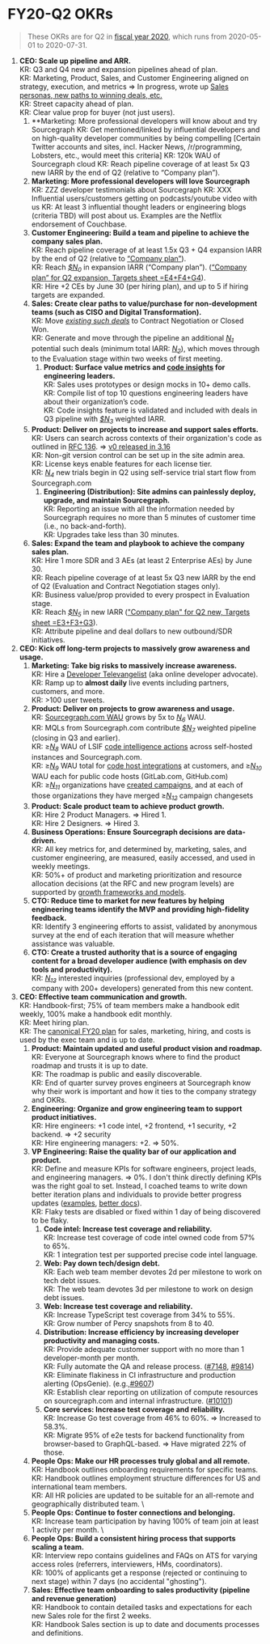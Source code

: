 # FY20-Q2 OKRs

> These OKRs are for Q2 in [fiscal year 2020](../../handbook/communication/index.md#fiscal-year), which runs from 2020-05-01 to 2020-07-31.

1. **CEO: Scale up pipeline and ARR.** \
   KR: Q3 and Q4 new and expansion pipelines ahead of plan. \
   KR: Marketing, Product, Sales, and Customer Engineering aligned on strategy, execution, and metrics => In progress, wrote up [Sales personas, new paths to winning deals, etc.](https://drive.google.com/a/sourcegraph.com/open?id=1I72rKXmVzQIYsOS6MOz2yCYnh5qGWI1Y-9-EkTycytk) \
   KR: Street capacity ahead of plan. \
   KR: Clear value prop for buyer (not just users).
   1. **Marketing: More professional developers will know about and try Sourcegraph
      KR: Get mentioned/linked by influential developers and on high-quality developer communities by being compelling [Certain Twitter accounts and sites, incl. Hacker News, /r/programming, Lobsters, etc., would meet this criteria]
      KR: 120k WAU of Sourcegraph cloud 
      KR: Reach pipeline coverage of at least 5x Q3 new IARR by the end of Q2 (relative to “Company plan”). 
   1. **Marketing: More professional developers will love Sourcegraph**
      KR: ZZZ developer testimonials about Sourcegraph
      KR: XXX Influential users/customers getting on podcasts/youtube video with us
      KR:  At least 3 influential thought leaders or engineering blogs (criteria TBD) will post about us. Examples are the Netflix endorsement of Couchbase.
   1. **Customer Engineering: Build a team and pipeline to achieve the company sales plan.** \
      KR: Reach pipeline coverage of at least 1.5x Q3 + Q4 expansion IARR by the end of Q2 (relative to [“Company plan”](https://docs.google.com/spreadsheets/d/1EkZ7O69-2jbgtacoFDrY8L6rP73Hlqp_syyVCnmGAFA/edit#gid=498016854)). \
      KR: Reach [*$N<sub>0</sub>*][N0] in expansion IARR (“Company plan”). ([“Company plan” for Q2 expansion, Targets sheet =E4+F4+G4](https://docs.google.com/spreadsheets/d/1EkZ7O69-2jbgtacoFDrY8L6rP73Hlqp_syyVCnmGAFA/edit#gid=498016854)). \
      KR: Hire +2 CEs by June 30 (per hiring plan), and up to 5 if hiring targets are expanded.
   1. **Sales: Create clear paths to value/purchase for non-development teams (such as CISO and Digital Transformation).** \
      KR: Move [*existing such deals*](https://docs.google.com/document/d/1fAB7HMD7rmcyI68f2WuMAvt3uf0UqIruFvKhJUHMCyY/edit#bookmark=id.6awzhy8xk6lh) to Contract Negotiation or Closed Won. \
      KR: Generate and move through the pipeline an additional [*N<sub>1</sub>*][N1] potential such deals (minimum total IARR: [*N<sub>2</sub>*][N2]), which moves through to the Evaluation stage within two weeks of first meeting.
      1. **Product: Surface value metrics and [code insights](https://drive.google.com/a/sourcegraph.com/open?id=1EHzor6I1GhVVIpl70mH-c10b1tNEl_p1xRMJ9qHQfoc) for engineering leaders.** \
         KR: Sales uses prototypes or design mocks in 10+ demo calls. \
         KR: Compile list of top 10 questions engineering leaders have about their organization’s code. \
         KR: Code insights feature is validated and included with deals in Q3 pipeline with [*$N<sub>3</sub>*][N3] weighted IARR.
   1. **Product: Deliver on projects to increase and support sales efforts.** \
      KR: Users can search across contexts of their organization's code as outlined in [RFC 136](https://drive.google.com/a/sourcegraph.com/open?id=1-Hn3bSVmwZ9iY0nfztXMoDfzWMdOHYTKrhK2F5ZJZI8). => [v0 released in 3.16](https://about.sourcegraph.com/blog/sourcegraph-3.16#introducing-version-contexts-to-search-past-releases) \
      KR: Non-git version control can be set up in the site admin area. \
      KR: License keys enable features for each license tier. \
      KR: [*N<sub>4</sub>*][N4] new trials begin in Q2 using self-service trial start flow from Sourcegraph.com
      1. **Engineering (Distribution): Site admins can painlessly deploy, upgrade, and maintain Sourcegraph.** \
         KR: Reporting an issue with all the information needed by Sourcegraph requires no more than 5 minutes of customer time (i.e., no back-and-forth). \
         KR: Upgrades take less than 30 minutes.
   1. **Sales: Expand the team and playbook to achieve the company sales plan.** \
      KR: Hire 1 more SDR and 3 AEs (at least 2 Enterprise AEs) by June 30. \
      KR: Reach pipeline coverage of at least 5x Q3 new IARR by the end of Q2 (Evaluation and Contract Negotiation stages only). \
      KR: Business value/prop provided to every prospect in Evaluation stage. \
      KR: Reach [*$N<sub>5</sub>*][N5] in new IARR (["Company plan" for Q2 new, Targets sheet =E3+F3+G3](https://docs.google.com/spreadsheets/d/1EkZ7O69-2jbgtacoFDrY8L6rP73Hlqp_syyVCnmGAFA/edit#gid=1071026049)). \
      KR: Attribute pipeline and deal dollars to new outbound/SDR initiatives.
1. **CEO: Kick off long-term projects to massively grow awareness and usage.**
   1. **Marketing: Take big risks to massively increase awareness.** \
      KR: Hire a [Developer Televangelist](https://docs.google.com/document/d/10JHQ4vX94jGiWqxRIFRyEliUf8o_Jq4HBhHqsueS5Kk/edit) (aka online developer advocate). \
      KR: Ramp up to **almost daily** live events including partners, customers, and more. \
      KR: >100 user tweets.
   1. **Product: Deliver on projects to grow awareness and usage.** \
      KR: [Sourcegraph.com WAU](https://sourcegraph.looker.com/looks/521) grows by 5x to [*N<sub>6</sub>*][N6] WAU. \
      KR: MQLs from Sourcegraph.com contribute [*$N<sub>7</sub>*][N7] weighted pipeline (closing in Q3 and earlier). \
      KR: ≥[*N<sub>8</sub>*][N8] WAU of LSIF [code intelligence actions](https://sourcegraph.looker.com/explore/sourcegraph_events/code_intel_events?qid=7iKSbu85XgC64zGMkFuvZY&origin_space=128&toggle=vis) across self-hosted instances and Sourcegraph.com. \
      KR: ≥[*N<sub>9</sub>*][N9] WAU total for [code host integrations](https://sourcegraph.looker.com/explore/sourcegraph_events/server_weekly_usage?qid=168XAjjRvou3zkSc2gvpeK&origin_space=129&toggle=vis) at customers, and ≥[*N<sub>10</sub>*][N10] WAU each for public code hosts (GitLab.com, GitHub.com) \
      KR: ≥[*N<sub>11</sub>*][N11] organizations have [created campaigns](https://sourcegraph.looker.com/dashboards/136), and at each of those organizations they have merged ≥[*N<sub>12</sub>*][N12] campaign changesets
   1. **Product: Scale product team to achieve product growth.** \
      KR: Hire 2 Product Managers. => Hired 1.\
      KR: Hire 2 Designers. => Hired 3.
   1. **Business Operations: Ensure Sourcegraph decisions are data-driven.** \
      KR: All key metrics for, and determined by, marketing, sales, and customer engineering, are measured, easily accessed, and used in weekly meetings. \
      KR: 50%+ of product and marketing prioritization and resource allocation decisions (at the RFC and new program levels) are supported by [growth frameworks and models](https://docs.google.com/document/d/10-sq4iZrA_wSlYA2S19UDmHwkWldJfS_wf-hEX3Phgw/edit#).
   1. **CTO: Reduce time to market for new features by helping engineering teams identify the MVP and providing high-fidelity feedback.** \
      KR: Identify 3 engineering efforts to assist, validated by anonymous survey at the end of each iteration that will measure whether assistance was valuable.
   1. **CTO: Create a trusted authority that is a source of engaging content for a broad developer audience (with emphasis on dev tools and productivity).** \
      KR: [*N<sub>13</sub>*][N13] interested inquiries (professional dev, employed by a company with 200+ developers) generated from this new content.
1. **CEO: Effective team communication and growth.** \
   KR: Handbook-first; 75% of team members make a handbook edit weekly, 100% make a handbook edit monthly. \
   KR: Meet hiring plan. \
   KR: The [canonical FY20 plan](https://docs.google.com/spreadsheets/d/1EkZ7O69-2jbgtacoFDrY8L6rP73Hlqp_syyVCnmGAFA/edit#gid=498016854) for sales, marketing, hiring, and costs is used by the exec team and is up to date.
    1. **Product: Maintain updated and useful product vision and roadmap.** \
       KR: Everyone at Sourcegraph knows where to find the product roadmap and trusts it is up to date. \
       KR: The roadmap is public and easily discoverable. \
       KR: End of quarter survey proves engineers at Sourcegraph know why their work is important and how it ties to the company strategy and OKRs.
    1. **Engineering: Organize and grow engineering team to support product initiatives.** \
       KR: Hire engineers: +1 code intel, +2 frontend, +1 security, +2 backend. => +2 security \
       KR: Hire engineering managers: +2. => 50%.
    1. **VP Engineering: Raise the quality bar of our application and product.** \
       KR: Define and measure KPIs for software engineers, project leads, and engineering managers. => 0%. I don't think directly defining KPIs was the right goal to set. Instead, I coached teams to write down better iteration plans and individuals to provide better progress updates ([examples](https://github.com/sourcegraph/sourcegraph/issues?q=3.18+tracking+issue+is%3Aissue+label%3Atracking+), [better docs](https://github.com/sourcegraph/about/pull/1083/files)). \
       KR: Flaky tests are disabled or fixed within 1 day of being discovered to be flaky.
       1. **Code intel: Increase test coverage and reliability.** \
          KR: Increase test coverage of code intel owned code from 57% to 65%. \
          KR: 1 integration test per supported precise code intel language.
       1. **Web: Pay down tech/design debt.** \
          KR: Each web team member devotes 2d per milestone to work on tech debt issues. \
          KR: The web team devotes 3d per milestone to work on design debt issues.
       1. **Web: Increase test coverage and reliability.** \
          KR: Increase TypeScript test coverage from 34% to 55%. \
          KR: Grow number of Percy snapshots from 8 to 40.
       1. **Distribution: Increase efficiency by increasing developer productivity and managing costs.** \
          KR: Provide adequate customer support with no more than 1 developer-month per month. \
          KR: Fully automate the QA and release process. ([#7148](https://github.com/sourcegraph/sourcegraph/issues/7148), [#9814](https://github.com/sourcegraph/sourcegraph/issues/9814)) \
          KR: Eliminate flakiness in CI infrastructure and production alerting (OpsGenie). (e.g.,[#9607](https://github.com/sourcegraph/sourcegraph/issues/9607)) \
          KR: Establish clear reporting on utilization of compute resources on sourcegraph.com and internal infrastructure. ([#10101](https://github.com/sourcegraph/sourcegraph/issues/10101))
       1. **Core services: Increase test coverage and reliability.** \
          KR: Increase Go test coverage from 46% to 60%. => Increased to 58.3%. \
          KR: Migrate 95% of e2e tests for backend functionality from browser-based to GraphQL-based. => Have migrated 22% of those.
    1. **People Ops: Make our HR processes truly global and all remote.** \
       KR: Handbook outlines onboarding requirements for specific teams. \
       KR: Handbook outlines employment structure differences for US and international team members. \
       KR: All HR policies are updated to be suitable for an all-remote and geographically distributed team. \
    1. **People Ops: Continue to foster connections and belonging.** \
       KR: Increase team participation by having 100% of team join at least 1 activity per month. \
    1. **People Ops: Build a consistent hiring process that supports scaling a team.** \
       KR: Interview repo contains guidelines and FAQs on ATS for varying access roles (referrers, interviewers, HMs, coordinators). \
       KR: 100% of applicants get a response (rejected or continuing to next stage) within 7 days (no accidental "ghosting").
    1. **Sales: Effective team onboarding to sales productivity (pipeline and revenue generation)** \
       KR: Handbook to contain detailed tasks and expectations for each new Sales role for the first 2 weeks. \
       KR: Handbook Sales section is up to date and documents processes and definitions.

[N0]: https://docs.google.com/document/d/1fAB7HMD7rmcyI68f2WuMAvt3uf0UqIruFvKhJUHMCyY/edit#bookmark=id.k2i8a693nt03
[N1]: https://docs.google.com/document/d/1fAB7HMD7rmcyI68f2WuMAvt3uf0UqIruFvKhJUHMCyY/edit#bookmark=id.rcsa4nrzhfth
[N2]: https://docs.google.com/document/d/1fAB7HMD7rmcyI68f2WuMAvt3uf0UqIruFvKhJUHMCyY/edit#bookmark=id.78lfgk6n8g1
[N3]: https://docs.google.com/document/d/1fAB7HMD7rmcyI68f2WuMAvt3uf0UqIruFvKhJUHMCyY/edit#bookmark=id.cflce5c26p0t
[N4]: https://docs.google.com/document/d/1fAB7HMD7rmcyI68f2WuMAvt3uf0UqIruFvKhJUHMCyY/edit#bookmark=id.kyb6vf54kq6n
[N5]: https://docs.google.com/document/d/1fAB7HMD7rmcyI68f2WuMAvt3uf0UqIruFvKhJUHMCyY/edit#bookmark=id.zfd4s7f6l96
[N6]: https://docs.google.com/document/d/1fAB7HMD7rmcyI68f2WuMAvt3uf0UqIruFvKhJUHMCyY/edit#bookmark=id.el36web1a8lh
[N7]: https://docs.google.com/document/d/1fAB7HMD7rmcyI68f2WuMAvt3uf0UqIruFvKhJUHMCyY/edit#bookmark=id.kwvjy8a59zqq
[N8]: https://docs.google.com/document/d/1fAB7HMD7rmcyI68f2WuMAvt3uf0UqIruFvKhJUHMCyY/edit#bookmark=id.tb34mxx6cpdw
[N9]: https://docs.google.com/document/d/1fAB7HMD7rmcyI68f2WuMAvt3uf0UqIruFvKhJUHMCyY/edit#bookmark=id.s15cevsvq3r0
[N10]: https://docs.google.com/document/d/1fAB7HMD7rmcyI68f2WuMAvt3uf0UqIruFvKhJUHMCyY/edit#bookmark=id.9znxsajwsep5
[N11]: https://docs.google.com/document/d/1fAB7HMD7rmcyI68f2WuMAvt3uf0UqIruFvKhJUHMCyY/edit#bookmark=id.mcssqvtg6g9u
[N12]: https://docs.google.com/document/d/1fAB7HMD7rmcyI68f2WuMAvt3uf0UqIruFvKhJUHMCyY/edit#bookmark=id.60b1ec8o51kl
[N13]: https://docs.google.com/document/d/1fAB7HMD7rmcyI68f2WuMAvt3uf0UqIruFvKhJUHMCyY/edit#bookmark=id.byvw6hihxyze
